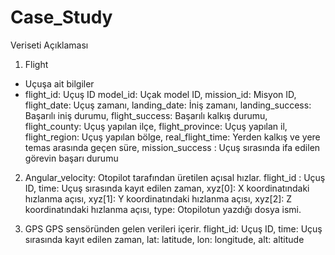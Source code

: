 # Case_Study
Veriseti Açıklaması
1) Flight
- Uçuşa ait bilgiler
- flight_id: Uçuş ID
model_id: Uçak model ID,
mission_id: Misyon ID,
flight_date: Uçuş zamanı,
landing_date: İniş zamanı,
landing_success: Başarılı iniş durumu,
flight_success: Başarılı kalkış durumu,
flight_county: Uçuş yapılan ilçe,
flight_province: Uçuş yapılan il,
flight_region: Uçuş yapılan bölge,
real_flight_time: Yerden kalkış ve yere temas arasında geçen süre,
mission_success : Uçuş sırasında ifa edilen görevin başarı durumu

2) Angular_velocity:
Otopilot tarafından üretilen açısal hızlar.
flight_id : Uçuş ID,
time: Uçuş sırasında kayıt edilen zaman,
xyz[0]: X koordinatındaki hızlanma açısı,
xyz[1]: Y koordinatındaki hızlanma açısı,
xyz[2]: Z koordinatındaki hızlanma açısı,
type: Otopilotun yazdığı dosya ismi.

3) GPS
GPS sensöründen gelen verileri içerir.
flight_id: Uçuş ID,
time: Uçuş sırasında kayıt edilen zaman,
lat: latitude,
lon: longitude,
alt: altitude

